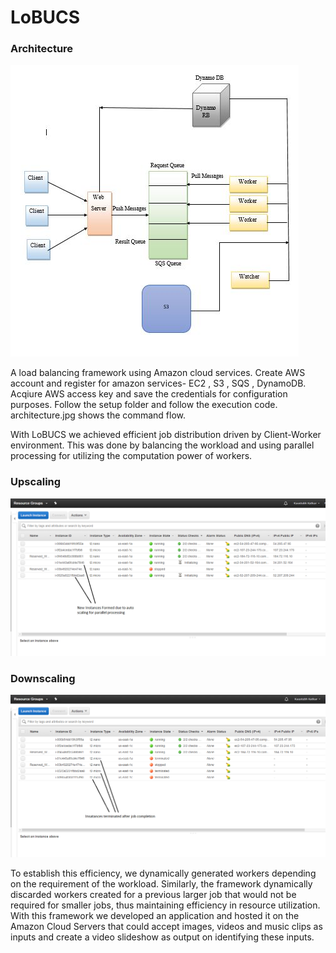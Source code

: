 # LoBUCS

### Architecture

![architecture](https://github.com/KKatkar/LoBUCS/blob/master/architecture.JPG)

A load balancing framework using Amazon cloud services.
Create AWS account and register for amazon services- EC2 , S3 , SQS , DynamoDB.
Acqiure AWS access key and save the credentials for configuration purposes.
Follow the setup folder and follow the execution code. architecture.jpg shows the command flow.


With LoBUCS we achieved efficient job
distribution driven by Client-Worker environment. This
was done by balancing the workload and using
parallel processing for utilizing the computation power of
workers.

### Upscaling

![Upscale image](https://github.com/KKatkar/LoBUCS/blob/master/Working1(scaling).png)

### Downscaling

![Downscaling image](https://github.com/KKatkar/LoBUCS/blob/master/Working2(scaling).png)

To establish this efficiency, we dynamically generated
workers depending on the requirement of the workload.
Similarly, the framework dynamically discarded workers
created for a previous larger job that would not be required
for smaller jobs, thus maintaining efficiency in resource
utilization. With this framework we developed an application and hosted it on the Amazon Cloud
Servers that could accept images, videos and music clips
as inputs and create a video slideshow as output on
identifying these inputs. 

